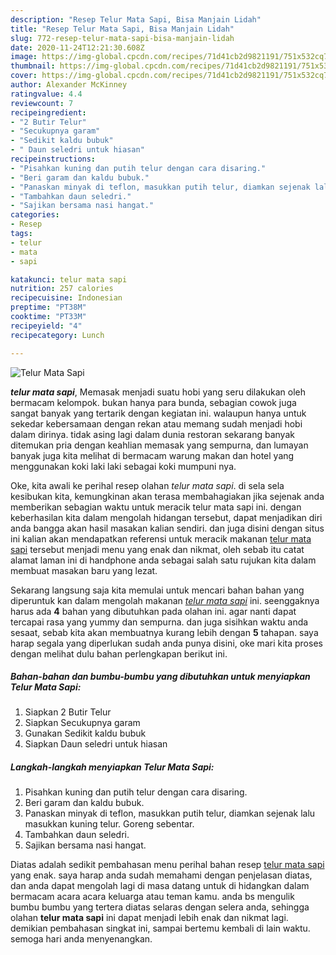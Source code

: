 ```yaml
---
description: "Resep Telur Mata Sapi, Bisa Manjain Lidah"
title: "Resep Telur Mata Sapi, Bisa Manjain Lidah"
slug: 772-resep-telur-mata-sapi-bisa-manjain-lidah
date: 2020-11-24T12:21:30.608Z
image: https://img-global.cpcdn.com/recipes/71d41cb2d9821191/751x532cq70/telur-mata-sapi-foto-resep-utama.jpg
thumbnail: https://img-global.cpcdn.com/recipes/71d41cb2d9821191/751x532cq70/telur-mata-sapi-foto-resep-utama.jpg
cover: https://img-global.cpcdn.com/recipes/71d41cb2d9821191/751x532cq70/telur-mata-sapi-foto-resep-utama.jpg
author: Alexander McKinney
ratingvalue: 4.4
reviewcount: 7
recipeingredient:
- "2 Butir Telur"
- "Secukupnya garam"
- "Sedikit kaldu bubuk"
- " Daun seledri untuk hiasan"
recipeinstructions:
- "Pisahkan kuning dan putih telur dengan cara disaring."
- "Beri garam dan kaldu bubuk."
- "Panaskan minyak di teflon, masukkan putih telur, diamkan sejenak lalu masukkan kuning telur. Goreng sebentar."
- "Tambahkan daun seledri."
- "Sajikan bersama nasi hangat."
categories:
- Resep
tags:
- telur
- mata
- sapi

katakunci: telur mata sapi 
nutrition: 257 calories
recipecuisine: Indonesian
preptime: "PT38M"
cooktime: "PT33M"
recipeyield: "4"
recipecategory: Lunch

---
```



![Telur Mata Sapi](https://img-global.cpcdn.com/recipes/71d41cb2d9821191/751x532cq70/telur-mata-sapi-foto-resep-utama.jpg)

<b><i>telur mata sapi</i></b>, Memasak menjadi suatu hobi yang seru dilakukan oleh bermacam kelompok. bukan hanya para bunda, sebagian cowok juga sangat banyak yang tertarik dengan kegiatan ini. walaupun hanya untuk sekedar kebersamaan dengan rekan atau memang sudah menjadi hobi dalam dirinya. tidak asing lagi dalam dunia restoran sekarang banyak ditemukan pria dengan keahlian memasak yang sempurna, dan lumayan banyak juga kita melihat di bermacam warung makan dan hotel yang menggunakan koki laki laki sebagai koki mumpuni nya.

Oke, kita awali ke perihal resep olahan <i>telur mata sapi</i>. di sela sela kesibukan kita, kemungkinan akan terasa membahagiakan jika sejenak anda memberikan sebagian waktu untuk meracik telur mata sapi ini. dengan keberhasilan kita dalam mengolah hidangan tersebut, dapat menjadikan diri anda bangga akan hasil masakan kalian sendiri. dan juga disini dengan situs ini kalian akan mendapatkan referensi untuk meracik makanan <u>telur mata sapi</u> tersebut menjadi menu yang enak dan nikmat, oleh sebab itu catat alamat laman ini di handphone anda sebagai salah satu rujukan kita dalam membuat masakan baru yang lezat.




Sekarang langsung saja kita memulai untuk mencari bahan bahan yang diperuntuk kan dalam mengolah makanan <u><i>telur mata sapi</i></u> ini. seenggaknya harus ada <b>4</b> bahan yang dibutuhkan pada olahan ini. agar nanti dapat tercapai rasa yang yummy dan sempurna. dan juga sisihkan waktu anda sesaat, sebab kita akan membuatnya kurang lebih dengan <b>5</b> tahapan. saya harap segala yang diperlukan sudah anda punya disini, oke mari kita proses dengan melihat dulu bahan perlengkapan berikut ini.

<!--inarticleads1-->

##### Bahan-bahan dan bumbu-bumbu yang dibutuhkan untuk menyiapkan Telur Mata Sapi:

1. Siapkan 2 Butir Telur
1. Siapkan Secukupnya garam
1. Gunakan Sedikit kaldu bubuk
1. Siapkan  Daun seledri untuk hiasan




<!--inarticleads2-->

##### Langkah-langkah menyiapkan Telur Mata Sapi:

1. Pisahkan kuning dan putih telur dengan cara disaring.
1. Beri garam dan kaldu bubuk.
1. Panaskan minyak di teflon, masukkan putih telur, diamkan sejenak lalu masukkan kuning telur. Goreng sebentar.
1. Tambahkan daun seledri.
1. Sajikan bersama nasi hangat.




Diatas adalah sedikit pembahasan menu perihal bahan resep <u>telur mata sapi</u> yang enak. saya harap anda sudah memahami dengan penjelasan diatas, dan anda dapat mengolah lagi di masa datang untuk di hidangkan dalam bermacam acara acara keluarga atau teman kamu. anda bs mengulik bumbu bumbu yang tertera diatas selaras dengan selera anda, sehingga olahan <b>telur mata sapi</b> ini dapat menjadi lebih enak dan nikmat lagi. demikian pembahasan singkat ini, sampai bertemu kembali di lain waktu. semoga hari anda menyenangkan.
